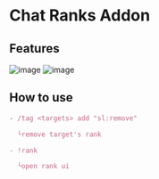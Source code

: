 # Chat Ranks Addon
 
## Features
![image](https://user-images.githubusercontent.com/105429219/176173270-d37370d7-598c-426b-ab6c-c1981f6cb170.png)
![image](https://user-images.githubusercontent.com/105429219/176173282-94859ad1-4935-48c7-b2dd-1912db8ead13.png)

## How to use
```js
- /tag <targets> add "sl:remove"

  └remove target's rank

- !rank

  └open rank ui
```
